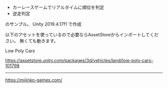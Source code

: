 * カーレースゲームでリアルタイムに順位を判定
* 逆走判定

のサンプル。
Unity 2019.4.17f1 で作成

以下のアセットを使っているので必要ならAssetStoreからインポートしてください。
無くても動きます。


Low Poly Cars

https://assetstore.unity.com/packages/3d/vehicles/land/low-poly-cars-101798


---
https://mijinko-games.com/
